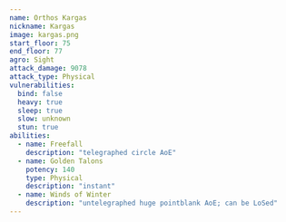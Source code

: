 ```yaml
---
name: Orthos Kargas
nickname: Kargas
image: kargas.png
start_floor: 75
end_floor: 77
agro: Sight
attack_damage: 9078
attack_type: Physical
vulnerabilities:
  bind: false
  heavy: true
  sleep: true
  slow: unknown
  stun: true
abilities:
  - name: Freefall
    description: "telegraphed circle AoE"
  - name: Golden Talons
    potency: 140
    type: Physical
    description: "instant"
  - name: Winds of Winter
    description: "untelegraphed huge pointblank AoE; can be LoSed"
---
```

